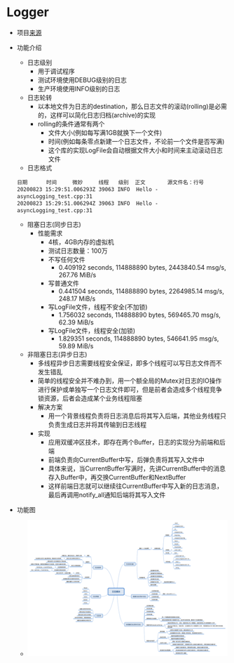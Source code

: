 # Logger
- 项目[来源](https://github.com/chenshuo/muduo)
- 功能介绍
  - 日志级别
    - 用于调试程序
    - 测试环境使用DEBUG级别的日志
    - 生产环境使用INFO级别的日志
  - 日志轮转
    - 以本地文件为日志的destination，那么日志文件的滚动(rolling)是必需的，这样可以简化日志归档(archive)的实现
    - rolling的条件通常有两个
      - 文件大小(例如每写满1GB就换下一个文件)
      - 时间(例如每条零点新建一个日志文件，不论前一个文件是否写满)
      - 这个库的实现LogFile会自动根据文件大小和时间来主动滚动日志文件
  - 日志格式
  ```
  日期      时间     微妙     线程   级别  正文       源文件名：行号        
  20200823 15:29:51.006293Z 39063 INFO  Hello - asyncLogging_test.cpp:31
  20200823 15:29:51.006294Z 39063 INFO  Hello - asyncLogging_test.cpp:31
  ```

  - 阻塞日志(同步日志)
    - 性能需求
      - 4核，4GB内存的虚拟机
      - 测试日志数量：100万
      - 不写任何文件
        - 0.409192 seconds, 114888890 bytes, 2443840.54 msg/s, 267.76 MiB/s
      - 写普通文件
        - 0.441504 seconds, 114888890 bytes, 2264985.14 msg/s, 248.17 MiB/s
      - 写LogFile文件，线程不安全(不加锁)
        - 1.756032 seconds, 114888890 bytes,  569465.70 msg/s, 62.39 MiB/s
      - 写LogFile文件，线程安全(加锁)
        - 1.829351 seconds, 114888890 bytes,  546641.95 msg/s, 59.89 MiB/s
  - 非阻塞日志(异步日志)
    - 多线程异步日志需要线程安全保证，即多个线程可以写日志文件而不发生错乱
    - 简单的线程安全并不难办到，用一个额全局的Mutex对日志的IO操作进行保护或单独写一个日志文件即可，但是前者会造成多个线程竞争锁资源，后者会造成某个业务线程阻塞
    - 解决方案
      - 用一个背景线程负责将日志消息后将其写入后端，其他业务线程只负责生成日志并将其传输到日志线程
    - 实现
      - 应用双缓冲区技术，即存在两个Buffer，日志的实现分为前端和后端
      - 前端负责向CurrentBuffer中写，后弹负责将其写入文件中
      - 具体来说，当CurrentBuffer写满时，先讲CurrentBuffer中的消息存入Buffer中，再交换CurrentBuffer和NextBuffer
      - 这样前端日志就可以继续往CurrentBuffer中写入新的日志消息，最后再调用notify_all通知后端将其写入文件
- 功能图
  - ![avatar](./docs/logger_1.png)
